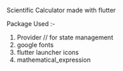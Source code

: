 Scientific Calculator made with flutter

Package Used :-

1. Provider // for state management 
2. google fonts 
3. flutter launcher icons 
4. mathematical_expression


